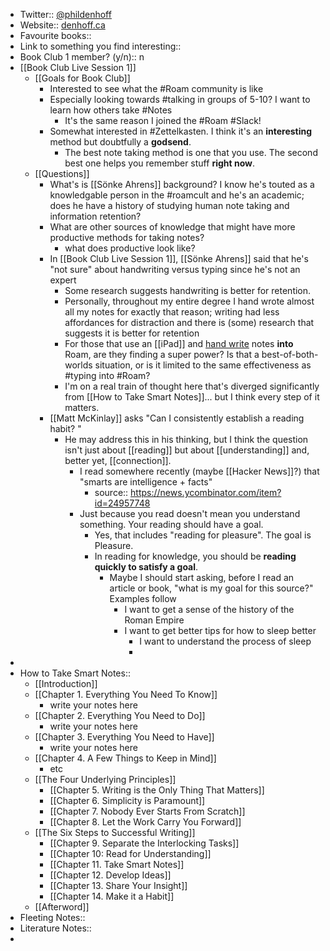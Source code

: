 - Twitter:: [@phildenhoff](https://twitter.com/phildenhoff)
- Website:: [denhoff.ca](https://denhoff.ca)
- Favourite books:: 
- Link to something you find interesting::
- Book Club 1 member? (y/n):: n
- [[Book Club Live Session 1]]
    - [[Goals for Book Club]]
        - Interested to see what the #Roam community is like
        - Especially looking towards #talking in groups of 5-10? I want to learn how others take #Notes
            - It's the same reason I joined the #Roam #Slack!
        - Somewhat interested in #Zettelkasten. I think it's an __interesting__ method but doubtfully a __godsend__.
            - The best note taking method is one that you use. The second best one helps you remember stuff __right now__.
    - [[Questions]]
        - What's is [[Sönke Ahrens]] background? I know he's touted as a knowledgable person in the #roamcult and he's an academic; does he have a history of studying human note taking and information retention?
        - What are other sources of knowledge that might have more productive methods for taking notes?
            - what does productive look like?
        - In [[Book Club Live Session 1]], [[Sönke Ahrens]] said that he's "not sure" about handwriting versus typing since he's not an expert
            - Some research suggests handwriting is better for retention.
            - Personally, throughout my entire degree I hand wrote almost all my notes for exactly that reason; writing had less affordances for distraction and there is (some) research that suggests it is better for retention
            - For those that use an [[iPad]] and [hand write]([[handwriting]]) notes __into__ Roam, are they finding a super power? Is that a best-of-both-worlds situation, or is it limited to the same effectiveness as #typing into #Roam?
            - I'm on a real train of thought here that's diverged significantly from [[How to Take Smart Notes]]... but I think every step of it matters.
        - [[Matt McKinlay]] asks "Can I consistently establish a reading habit? "
            - He may address this in his thinking, but I think the question isn't just about [[reading]] but about [[understanding]] and, better yet, [[connection]].
                - I read somewhere recently (maybe [[Hacker News]]?) that "smarts are intelligence + facts"
                    - source:: https://news.ycombinator.com/item?id=24957748
                - Just because you read doesn't mean you understand something. Your reading should have a goal.
                    - Yes, that includes "reading for pleasure". The goal is Pleasure.
                    - In reading for knowledge, you should be __reading quickly to satisfy a goal__.
                        - Maybe I should start asking, before I read an article or book, "what is my goal for this source?" Examples follow
                            - I want to get a sense of the history of the Roman Empire
                            - I want to get better tips for how to sleep better
                                - I want to understand the process of sleep
                                - 
- 
- How to Take Smart Notes::
    - [[Introduction]]
    - [[Chapter 1. Everything You Need To Know]]
        - write your notes here 
    - [[Chapter 2. Everything You Need to Do]]
        - write your notes here 
    - [[Chapter 3. Everything You Need to Have]]
        - write your notes here 
    - [[Chapter 4. A Few Things to Keep in Mind]]
        - etc 
    - [[The Four Underlying Principles]]
        - [[Chapter 5. Writing is the Only Thing That Matters]]
        - [[Chapter 6. Simplicity is Paramount]]
        - [[Chapter 7. Nobody Ever Starts From Scratch]]
        - [[Chapter 8. Let the Work Carry You Forward]]
    - [[The Six Steps to Successful Writing]]
        - [[Chapter 9. Separate the Interlocking Tasks]]
        - [[Chapter 10: Read for Understanding]]
        - [[Chapter 11. Take Smart Notes]]
        - [[Chapter 12. Develop Ideas]]  
        - [[Chapter 13. Share Your Insight]]
        - [[Chapter 14. Make it a Habit]]
    - [[Afterword]]
- Fleeting Notes:: 
- Literature Notes::
- 
